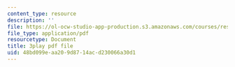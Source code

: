```yaml
---
content_type: resource
description: ''
file: https://ol-ocw-studio-app-production.s3.amazonaws.com/courses/res-6-012-introduction-to-probability-spring-2018/48bd099eaa209d8714acd230066a30d1_6UMv4vb4y7c.pdf
file_type: application/pdf
resourcetype: Document
title: 3play pdf file
uid: 48bd099e-aa20-9d87-14ac-d230066a30d1
---
```

